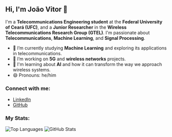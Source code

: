 ## Hi, I'm João Vitor 👋

I'm a **Telecommunications Engineering student** at the **Federal University of Ceará (UFC)**, and a **Junior Researcher** in the **Wireless Telecommunications Research Group (GTEL)**. I'm passionate about **Telecommunications**, **Machine Learning**, and **Signal Processing**.

- 🌱 I’m currently studying **Machine Learning** and exploring its applications in telecommunications.
- 🔭 I’m working on **5G** and **wireless networks** projects.
- 🤖 I'm learning about **AI** and how it can transform the way we approach wireless systems.
- 😄 Pronouns: he/him

### Connect with me:
- [LinkedIn](https://www.linkedin.com/in/joaovitor)
- [GitHub](https://github.com/vitorfraga12)

### My Stats:
![Top Languages](https://github-readme-stats.vercel.app/api/top-langs/?username=vitorfraga12&layout=compact)
![GitHub Stats](https://github-readme-stats.vercel.app/api?username=vitorfraga12&show_icons=true&hide_title=true&count_private=true)
